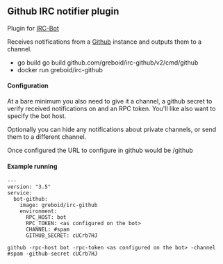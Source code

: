 ## Github IRC notifier plugin

Plugin for [IRC-Bot](https://github.com/greboid/irc-bot)

Receives notifications from a [Github](https://github.com/) instance and outputs them to a channel.

 - go build go build github.com/greboid/irc-github/v2/cmd/github
 - docker run greboid/irc-github
  
#### Configuration

At a bare minimum you also need to give it a channel, a github secret to verify received notifications
 on and an RPC token.  You'll like also want to specify the bot host.
 
Optionally you can hide any notifications about private channels, or send them to a different channel.

Once configured the URL to configure in github would be <Bot URL>/github

#### Example running

```
---
version: "3.5"
service:
  bot-github:
    image: greboid/irc-github
    environment:
      RPC_HOST: bot
      RPC_TOKEN: <as configured on the bot>
      CHANNEL: #spam
      GITHUB_SECRET: cUCrb7HJ
```

```
github -rpc-host bot -rpc-token <as configured on the bot> -channel #spam -github-secret cUCrb7HJ
```
